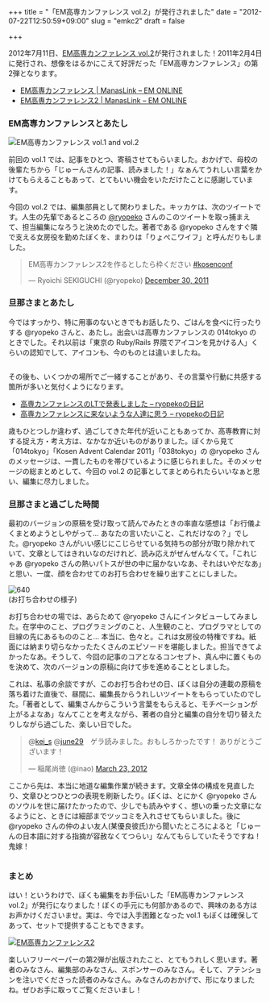 +++
title = "「EM高専カンファレンス vol.2」が発行されました"
date = "2012-07-22T12:50:59+09:00"
slug = "emkc2"
draft = false

+++

<p>2012年7月11日、<a href="http://www.manaslink.com/em/emkosen/em-kc-2/" title="EM高専カンファレンス2 | ManasLink - EM ONLINE">EM高専カンファレンス vol.2</a>が発行されました！2011年2月4日に発行され、想像をはるかにこえて好評だった「EM高専カンファレンス」の第2弾となります。</p>
<ul>
<li><a href="http://www.manaslink.com/em/emkosen/em-kc/" title="EM高専カンファレンス | ManasLink - EM ONLINE">EM高専カンファレンス | ManasLink &#8211; EM ONLINE</a></li>
<li><a href="http://www.manaslink.com/em/emkosen/em-kc-2/" title="EM高専カンファレンス2 | ManasLink - EM ONLINE">EM高専カンファレンス2 | ManasLink &#8211; EM ONLINE</a></li>
</ul>
<h3>EM高専カンファレンスとあたし</h3>
<p><img src="http://img.skitch.com/20120722-m1ra58jx34fypb8txtwtemba61.medium.jpg" alt="EM高専カンファレンス vol.1 and vol.2" /></p>
<p>前回の vol.1 では、記事をひとつ、寄稿させてもらいました。おかげで、母校の後輩たちから「じゅーんさんの記事、読みました！」なぁんてうれしい言葉をかけてもらえることもあって、とてもいい機会をいただけたことに感謝しています。</p>
<p>今回の vol.2 では、編集部員として関わりました。キッカケは、次のツイートです。人生の先輩であるところの <a href="http://twitter.com/ryopeko" title="Ryoichi SEKIGUCHI (ryopeko) on Twitter">@ryopeko</a> さんのこのツイートを取っ捕まえて、担当編集になろうと決めたのでした。著者である @ryopeko さんをすぐ隣で支える女房役を勤めたぼくを、まわりは「りょぺこワイフ」と呼んだりもしました。</p>
<blockquote class="twitter-tweet">
<p>EM高専カンファレンス2を作るとしたら枠ください <a href="https://twitter.com/search/%2523kosenconf">#kosenconf</a></p>
<p>&mdash; Ryoichi SEKIGUCHI (@ryopeko) <a href="https://twitter.com/ryopeko/status/152727120060223488" data-datetime="2011-12-30T12:25:57+00:00">December 30, 2011</a></p></blockquote>
<h3>旦那さまとあたし</h3>
<p>今ではすっかり、特に用事のないときでもお話したり、ごはんを食べに行ったりする @ryopeko さんと、あたし。出会いは高専カンファレンスの 014tokyo のときでした。それ以前は「東京の Ruby/Rails 界隈でアイコンを見かける人」くらいの認知でして、アイコンも、今のものとは違いましたね。</p>
<p><img src="http://img.skitch.com/20120722-b2wu2hgigty1w1qbd6mr72x8ak.png" alt="" /></p>
<p>その後も、いくつかの場所でご一緒することがあり、その言葉や行動に共感する箇所が多いと気付くようになります。</p>
<ul>
<li><a href="http://d.hatena.ne.jp/ryopeko/20101002/1286023670" title="高専カンファレンスのLTで発表しました - ryopekoの日記">高専カンファレンスのLTで発表しました &#8211; ryopekoの日記</a></li>
<li><a href="http://d.hatena.ne.jp/ryopeko/20111218/1324181872" title="高専カンファレンスに来ないような人達に思う - ryopekoの日記">高専カンファレンスに来ないような人達に思う &#8211; ryopekoの日記</a></li>
</ul>
<p>歳もひとつしか違わず、過ごしてきた年代が近いこともあってか、高専教育に対する捉え方・考え方は、なかなか近いものがありました。ぼくから見て「014tokyo」「Kosen Advent Calendar 2011」「038tokyo」の @ryopeko さんのメッセージは、一貫したものを帯びているように感じられました。そのメッセージの総まとめとして、今回の vol.2 の記事としてまとめられたらいいなぁと思い、編集に尽力しました。</p>
<h3>旦那さまと過ごした時間</h3>
<p>最初のバージョンの原稿を受け取って読んでみたときの率直な感想は「お行儀よくまとめようとしやがって… あなたの言いたいこと、これだけなの？」でした。@ryopeko さんがいい感じにこじらせている気持ちの部分が取り除かれていて、文章としてはきれいなのだけれど、読み応えがぜんぜんなくて。「これじゃあ @ryopeko さんの熱いパトスが世の中に届かないなあ、それはいやだなあ」と思い、一度、顔を合わせてのお打ち合わせを繰り出すことにしました。</p>
<p><img src="http://distilleryimage8.s3.amazonaws.com/3c81482474f611e1abb01231381b65e3_7.jpg" alt="640" width="" /><br />
(お打ち合わせの様子)</p>
<p>お打ち合わせの場では、あらためて @ryopeko さんにインタビューしてみました。在学中のこと、プログラミングのこと、人生観のこと、プログラマとしての目線の先にあるもののこと… 本当に、色々と。これは女房役の特権ですね。紙面には納まり切らなかったたくさんのエピソードを堪能しました。担当できてよかったなあ。そうして、今回の記事のコアとなるコンセプト、真ん中に置くものを決めて、次のバージョンの原稿に向けて歩を進めることとしました。</p>
<p>これは、私事の余談ですが、このお打ち合わせの日、ぼくは自分の連載の原稿を落ち着けた直後で、昼間に、編集長からうれしいツイートをもらっていたのでした。「著者として、編集さんからこういう言葉をもらえると、モチベーションが上がるよなあ」なんてことを考えながら、著者の自分と編集の自分を切り替えたりしながら過ごした、楽しい日でした。</p>
<blockquote class="twitter-tweet">
<p>@<a href="https://twitter.com/kei_s">kei_s</a> @<a href="https://twitter.com/june29">june29</a>　ゲラ読みました。おもしろかったです！ ありがとうございます！</p>
<p>&mdash; 稲尾尚徳 (@inao) <a href="https://twitter.com/inao/status/183097258571603968" data-datetime="2012-03-23T07:46:02+00:00">March 23, 2012</a></p></blockquote>
<p>ここから先は、本当に地道な編集作業が続きます。文章全体の構成を見直したり、文章ひとつひとつの表現を刷新したり。ぼくは、とにかく @ryopeko さんのソウルを世に届けたかったので、少しでも読みやすく、想いの乗った文章になるようにと、ときには細部までツッコミを入れさせてもらいました。後に @ryopeko さんの仲のよい友人(某優良彼氏)から聞いたところによると「じゅーんの日本語に対する指摘が容赦なくてつらい」なんてもらしていたそうですね！鬼嫁！</p>
<p><img src="http://img.skitch.com/20120722-q9r84pee3nyfxsiu4rtgef9wgd.png" alt="" /></p>
<h3>まとめ</h3>
<p>はい！というわけで、ぼくも編集をお手伝いした「EM高専カンファレンス vol.2」が発行になりました！ぼくの手元にも何部かあるので、興味のある方はお声かけくださいませ。実は、今では入手困難となった vol.1 もぼくは確保してあって、セットで提供することもできます。</p>
<p><a href="http://www.flickr.com/photos/june29/7618704240/" title="EM高専カンファレンス2 by june29, on Flickr"><img src="http://farm9.staticflickr.com/8003/7618704240_7717208555_z.jpg" alt="EM高専カンファレンス2"></a></p>
<p>楽しいフリーペーパーの第2弾が出版されたこと、とてもうれしく思います。著者のみなさん、編集部のみなさん、スポンサーのみなさん。そして、アテンションを注いでくださった読者のみなさん。みなさんのおかげで、形になりましたね。ぜひお手に取ってご覧くださいまし！</p>
<p><script src="//platform.twitter.com/widgets.js" charset="utf-8"></script></p>
